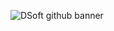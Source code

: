![DSoft github banner](https://user-images.githubusercontent.com/108980710/212327619-05564713-ce04-49d1-8248-c084cd72d543.jpg)
